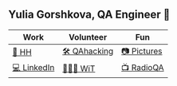 ## Yulia Gorshkova, QA Engineer 🦄 

Work | Volunteer | Fun
------------ | ------------- | -------------
[🦾 HH](https://spb.hh.ru/applicant/resumes/view?resume=7292656bff0641ba940039ed1f7758414c744a)| [🛠 QAhacking](https://qahacking.ru/) | [📷 Pictures](https://yu-go.ru/)
[💻 LinkedIn](https://www.linkedin.com/feed/)| [👩🏼‍🎤 WiT](https://women-in-tech.org/ru/) | [📺 RadioQA](https://t.me/radioqa)

